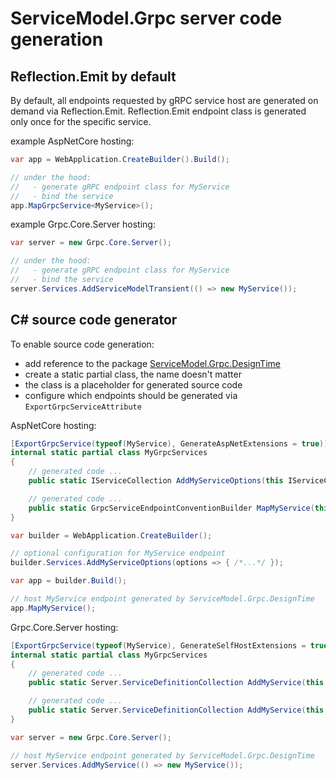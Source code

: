 # ServiceModel.Grpc server code generation

## Reflection.Emit by default

By default, all endpoints requested by gRPC service host are generated on demand via Reflection.Emit.
Reflection.Emit endpoint class is generated only once for the specific service.

example AspNetCore hosting:

``` c#
var app = WebApplication.CreateBuilder().Build();

// under the hood:
//   - generate gRPC endpoint class for MyService
//   - bind the service
app.MapGrpcService<MyService>();
```

example Grpc.Core.Server hosting:

``` c#
var server = new Grpc.Core.Server();

// under the hood:
//   - generate gRPC endpoint class for MyService
//   - bind the service
server.Services.AddServiceModelTransient(() => new MyService());
```

## C# source code generator

To enable source code generation:

- add reference to the package [ServiceModel.Grpc.DesignTime](https://www.nuget.org/packages/ServiceModel.Grpc.DesignTime)
- create a static partial class, the name doesn't matter
- the class is a placeholder for generated source code
- configure which endpoints should be generated via `ExportGrpcServiceAttribute`

AspNetCore hosting:

``` c#
[ExportGrpcService(typeof(MyService), GenerateAspNetExtensions = true)]
internal static partial class MyGrpcServices
{
    // generated code ...
    public static IServiceCollection AddMyServiceOptions(this IServiceCollection services, Action<ServiceModelGrpcServiceOptions<MyService>> configure) {}

    // generated code ...
    public static GrpcServiceEndpointConventionBuilder MapMyService(this IEndpointRouteBuilder builder) {}
}

var builder = WebApplication.CreateBuilder();

// optional configuration for MyService endpoint
builder.Services.AddMyServiceOptions(options => { /*...*/ });

var app = builder.Build();

// host MyService endpoint generated by ServiceModel.Grpc.DesignTime
app.MapMyService();
```

Grpc.Core.Server hosting:

``` c#
[ExportGrpcService(typeof(MyService), GenerateSelfHostExtensions = true)]
internal static partial class MyGrpcServices
{
    // generated code ...
    public static Server.ServiceDefinitionCollection AddMyService(this Server.ServiceDefinitionCollection services, Func<MyService> serviceFactory, Action<ServiceModelGrpcServiceOptions> configure = default) {}

    // generated code ...
    public static Server.ServiceDefinitionCollection AddMyService(this Server.ServiceDefinitionCollection services, MyService service, Action<ServiceModelGrpcServiceOptions> configure = default) {}
}

var server = new Grpc.Core.Server();

// host MyService endpoint generated by ServiceModel.Grpc.DesignTime
server.Services.AddMyService(() => new MyService());
```
